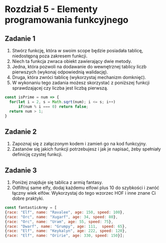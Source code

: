 # Rozdział 5 - Elementy programowania funkcyjnego

## Zadanie 1

1. Stwórz funkcję, która w swoim scope będzie posiadała tablicę, niedostępną poza zakresem funkcji.
2. Niech ta funkcja zwraca obiekt zawierający dwie metody.
3. Jedna, która pozwoli na dodawanie do wewnętrznej tablicy liczb pierwszych (wykonaj odpowiednią walidację).
4. Druga, która zwróci tablicę (wykorzystaj mechanizm domknięć).
5. W wykonaniu tego zadania możesz skorzystać z poniższej funkcji sprawdzającej czy liczba jest liczbą pierwszą.
```js
const isPrime = num => {
  for(let i = 2, s = Math.sqrt(num); i <= s; i++)
      if(num % i === 0) return false;
  return num > 1;
}
```

## Zadanie 2

1. Zapoznaj się z załączonym kodem i zamień go na kod funkcyjny. 
2. Zastanów się jakich funkcji potrzebujesz i jak je napisać, żeby spełniały definicję czystej funkcji.

## Zadanie 3 

1. Poniżej znajduje się tablica z armią fantasy. 
3. Odfiltruj same elfy, dodaj każdemu elfowi plus 10 do szybkości i zwróć łączny wiek elfów. 
   Wykorzystaj do tego wzorzec HOF i inne znane Ci dobre praktyki.
   
```js
const fantasticArmy = [
{race: "Elf", name: "Ravalee", age: 150, speed: 100},
{race: "Orc", name: "Xugarf", age: 34, speed: 80},
{race: "Orc", name: "Uram", age: 55, speed: 75},
{race: "Dwarf", name: "Grumpy", age: 111,  speed: 65},
{race: "Elf", name: "Keykalyn", age: 222, speed: 120},
{race: "Elf", name: "Oririe", age: 330, speed: 150}];
```
